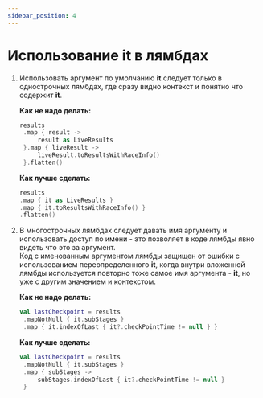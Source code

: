```yaml
---
sidebar_position: 4
---
```


# Использование it в лямбдах

1. Использовать аргумент по умолчанию **it** следует только в однострочных лямбдах, где сразу видно контекст и понятно что содержит **it**.

   **Как не надо делать:**
   ```kotlin
   results
    .map { result ->
        result as LiveResults
    }.map { liveResult ->
        liveResult.toResultsWithRaceInfo()
    }.flatten()
   ```

   **Как лучше сделать:**
   ```kotlin
   results
   .map { it as LiveResults }
   .map { it.toResultsWithRaceInfo() }
   .flatten()
   ```

1. В многострочных лямбдах следует давать имя аргументу и использовать доступ по имени - это позволяет в коде лямбды явно видеть что это за аргумент.  
   Код с именованным аргументом лямбды защищен от ошибки с использованием переопределенного **it**, когда внутри вложенной лямбды используется повторно тоже самое имя аргумента - **it**, но уже с другим значением и контекстом.

   **Как не надо делать:**
   ```kotlin
   val lastCheckpoint = results
    .mapNotNull { it.subStages }
    .map { it.indexOfLast { it?.checkPointTime != null } }
   ```

   **Как лучше сделать:**
   ```kotlin
   val lastCheckpoint = results
    .mapNotNull { it.subStages }
    .map { subStages ->
        subStages.indexOfLast { it?.checkPointTime != null }
    }
   ```